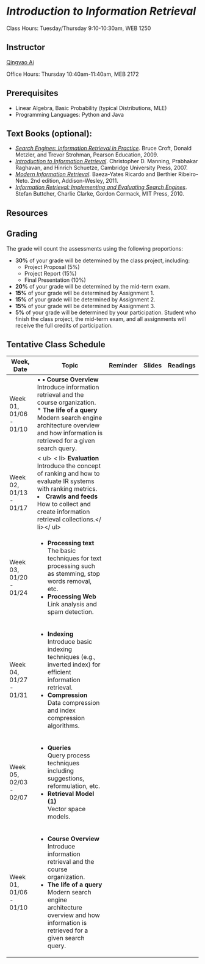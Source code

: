 # *Introduction to Information Retrieval*

Class Hours: Tuesday/Thursday 9:10-10:30am, WEB 1250

## Instructor

<a href="http://aiqingyao.org">Qingyao Ai</a>

Office Hours: Thursday 10:40am-11:40am, MEB 2172

## Prerequisites

* Linear Algebra, Basic Probability (typical Distributions, MLE)
* Programming Languages: Python and Java

## Text Books (optional):
* <a href="http://ciir.cs.umass.edu/irbook">*Search Engines: Information Retrieval in Practice*</a>. Bruce Croft, Donald Metzler, and Trevor Strohman, Pearson Education, 2009.
* <a href="https://nlp.stanford.edu/IR-book/information-retrieval-book.html">*Introduction to Information Retrieval*</a>. Christopher D. Manning, Prabhakar Raghavan, and Hinrich Schuetze, Cambridge University Press, 2007. 
* <a href="http://people.ischool.berkeley.edu/~hearst/irbook">*Modern Information Retrieval*</a>. Baeza-Yates Ricardo and Berthier Ribeiro-Neto. 2nd edition, Addison-Wesley, 2011.
* <a href="http://www.ir.uwaterloo.ca/book">*Information Retrieval: Implementing and Evaluating Search Engines*</a>. Stefan Buttcher, Charlie Clarke, Gordon Cormack, MIT Press, 2010.


## Resources

## Grading

The grade will count the assessments using the following proportions:
* __30%__ of your grade will be determined by the class project, including:
  * Project Proposal (5%)
  * Project Report (15%)
  * Final Presentation (10%)
* __20%__ of your grade will be determined by the mid-term exam. 
*	__15%__ of your grade will be determined by Assignment 1.
* __15%__ of your grade will be determined by Assignment 2.
*	__15%__ of your grade will be determined by Assignment 3.
*	__5%__ of your grade will be determined by your participation. Student who finish the class project, the mid-term exam, and all assignments will receive the full credits of participation. 

## Tentative Class Schedule

Week, Date | Topic | Reminder | Slides | Readings
------------ | ------------- | ------------- | ------------- | -------------
Week 01, 01/06 - 01/10 | &#9642; __&#9642; Course Overview__ <br /> Introduce information retrieval and the course organization. <br /> * __The life of a query__ <br /> Modern search engine architecture overview and how information is retrieved for a given search query.
Week 02, 01/13 - 01/17 | < ul> < li> __Evaluation__ <br /> Introduce the concept of ranking and how to evaluate IR systems with ranking metrics.</li><li> __Crawls and feeds__ <br /> How to collect and create information retrieval collections.</ li></ ul>
Week 03, 01/20 - 01/24 | <ul> <li> __Processing text__ <br /> The basic techniques for text processing such as stemming, stop words removal, etc.</li><li> __Processing Web__ <br /> Link analysis and spam detection.</li></ul>
Week 04, 01/27 - 01/31 | <ul> <li> __Indexing__ <br /> Introduce basic indexing techniques (e.g., inverted index) for efficient information retrieval.</li><li> __Compression__ <br /> Data compression and index compression algorithms.</li></ul>
Week 05, 02/03 - 02/07 | <ul> <li> __Queries__ <br /> Query process techniques including suggestions, reformulation, etc.</li><li> __Retrieval Model (1)__ <br /> Vector space models.</li></ul>
Week 01, 01/06 - 01/10 | <ul> <li> __Course Overview__ <br /> Introduce information retrieval and the course organization.</li><li> __The life of a query__ <br /> Modern search engine architecture overview and how information is retrieved for a given search query.</li></ul>



